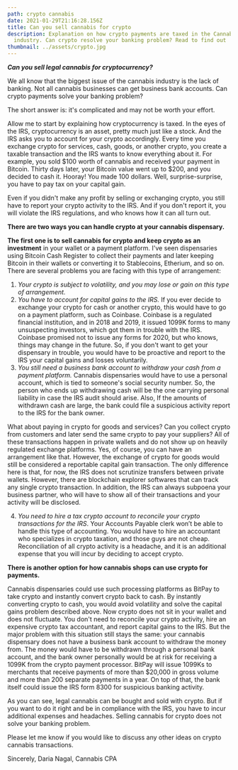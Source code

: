 ```yaml
---
path: crypto cannabis
date: 2021-01-29T21:16:28.156Z
title: Can you sell cannabis for crypto
description: Explanation on how crypto payments are taxed in the Cannabis
  industry. Can crypto resolve your banking problem? Read to find out
thumbnail: ../assets/crypto.jpg
---
```

***Can you sell legal cannabis for cryptocurrency?***

We all know that the biggest issue of the cannabis industry is the lack of banking. Not all cannabis businesses can get business bank accounts. Can crypto payments solve your banking problem? 

The short answer is: it's complicated and may not be worth your effort.

Allow me to start by explaining how cryptocurrency is taxed. In the eyes of the IRS, cryptocurrency is an asset, pretty much just like a stock. And the IRS asks you to account for your crypto accordingly. Every time you exchange crypto for services, cash, goods, or another crypto, you create a taxable transaction and the IRS wants to know everything about it. For example, you sold $100 worth of cannabis and received your payment in Bitcoin. Thirty days later, your Bitcoin value went up to $200, and you decided to cash it. Hooray! You made 100 dollars. Well, surprise-surprise, you have to pay tax on your capital gain.

Even if you didn't make any profit by selling or exchanging crypto, you still have to report your crypto activity to the IRS. And if you don't report it, you will violate the IRS regulations, and who knows how it can all turn out. 

**There are two ways you can handle crypto at your cannabis dispensary.** 

**The first one is to sell cannabis for crypto and keep crypto as an investment** in your wallet or a payment platform. I've seen dispensaries using Bitcoin Cash Register to collect their payments and later keeping Bitcoin in their wallets or converting it to Stablecoins, Etherium, and so on. There are several problems you are facing with this type of arrangement:

1. *Your crypto is subject to volatility, and you may lose or gain on this type of arrangement.*
2. *You have to account for capital gains to the IRS.* If you ever decide to exchange your crypto for cash or another crypto, this would have to go on a payment platform, such as Coinbase. Coinbase is a regulated financial institution, and in 2018 and 2019, it issued 1099K forms to many unsuspecting investors, which got them in trouble with the IRS. Coinbase promised not to issue any forms for 2020, but who knows, things may change in the future. So, if you don't want to get your dispensary in trouble, you would have to be proactive and report to the IRS your capital gains and losses voluntarily. 
3. *You still need a business bank account to withdraw your cash from a payment platform.* Cannabis dispensaries would have to use a personal account, which is tied to someone's social security number. So, the person who ends up withdrawing cash will be the one carrying personal liability in case the IRS audit should arise. Also, If the amounts of withdrawn cash are large, the bank could file a suspicious activity report to the IRS for the bank owner. 

What about paying in crypto for goods and services? Can you collect crypto from customers and later send the same crypto to pay your suppliers? All of these transactions happen in private wallets and do not show up on heavily regulated exchange platforms. Yes, of course, you can have an arrangement like that. However, the exchange of crypto for goods would still be considered a reportable capital gain transaction. The only difference here is that, for now, the IRS does not scrutinize transfers between private wallets. However, there are blockchain explorer softwares that can track any single crypto transaction.  In addition, the IRS can always subpoena your business partner, who will have to show all of their transactions and your activity will be disclosed. 

4. *You need to hire a tax crypto account to reconcile your crypto transactions for the IRS*.  Your Accounts Payable clerk won’t be able to handle this type of accounting. You would have to hire an accountant who specializes in crypto taxation, and those guys are not cheap. Reconciliation of all crypto activity is a headache, and it is an additional expense that you will incur by deciding to accept crypto.

**There is another option for how cannabis shops can use crypto for payments.** 

Cannabis dispensaries could use such processing platforms as BitPay to take crypto and instantly convert crypto back to cash. By instantly converting crypto to cash, you would avoid volatility and solve the capital gains problem described above. Now crypto does not sit in your wallet and does not fluctuate. You don't need to reconcile your crypto activity, hire an expensive crypto tax accountant, and report capital gains to the IRS. But the major problem with this situation still stays the same: your cannabis dispensary does not have a business bank account to withdraw the money from. The money would have to be withdrawn through a personal bank account, and the bank owner personally would be at risk for receiving a 1099K from the crypto payment processor. BitPay will issue 1099Ks to merchants that receive payments of more than $20,000 in gross volume and more than 200 separate payments in a year. On top of that, the bank itself could issue the IRS form 8300 for suspicious banking activity. 

As you can see, legal cannabis can be bought and sold with crypto. But if you want to do it right and be in compliance with the IRS, you have to incur additional expenses and headaches. Selling cannabis for crypto does not solve your banking problem. 

Please let me know if you would like to discuss any other ideas on crypto cannabis transactions.

Sincerely, Daria Nagal, Cannabis CPA
